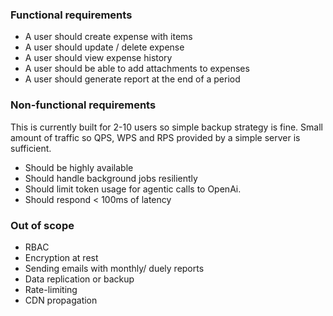 ### Functional requirements

- A user should create expense with items
- A user should update / delete expense
- A user should view expense history
- A user should be able to add attachments to expenses
- A user should generate report at the end of a period

### Non-functional requirements

This is currently built for 2-10 users so simple backup strategy is fine.
Small amount of traffic so QPS, WPS and RPS provided by a simple server is sufficient.

- Should be highly available
- Should handle background jobs resiliently
- Should limit token usage for agentic calls to OpenAi.
- Should respond < 100ms of latency

### Out of scope

- RBAC
- Encryption at rest
- Sending emails with monthly/ duely reports
- Data replication or backup
- Rate-limiting
- CDN propagation
